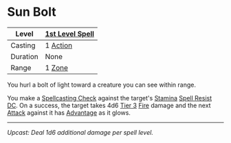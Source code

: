 # Sun Bolt

| Level    | [1st Level Spell](1st%20Level%20Spells.md)                            |
| -------- | --------------------------------------------------------------------- |
| Casting  | 1 [Action](../../../../Game%20Procedures/Core%20Procedures/Action.md) |
| Duration | None                                                                  |
| Range    | 1 [Zone](../../../../Game%20Procedures/Core%20Procedures/Zone.md)     |

You hurl a bolt of light toward a creature you can see within range.

You make a [Spellcasting Check](../../../Spellcasting/Spellcasting%20Check.md) against the target's [Stamina](../../../../Player%20Characters/Attributes/Stamina.md) [Spell Resist DC](../../../Spellcasting/Spell%20Resist%20DC.md). On a success, the target takes 4d6 [Tier 3](../../../../Game%20Procedures/Combat/Damage/Damage%20Tiers/Tier%203.md) [Fire](../../../../Game%20Procedures/Combat/Damage/Damage%20Types/Fire.md) damage and the next [Attack](../../../../Game%20Procedures/Combat/Attack.md) against it has [Advantage](../../../../Game%20Procedures/Die%20Rolling%20Mechanics/Advantage.md) as it glows.

---
*Upcast: Deal 1d6 additional damage per spell level.*
